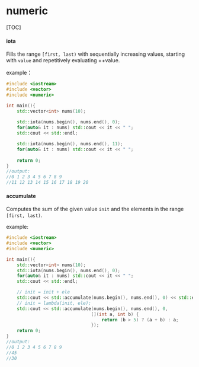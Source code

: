 # numeric

[TOC]

#### iota

Fills the range `[first, last)` with sequentially increasing values, starting with `value` and repetitively evaluating ++value.

example：

~~~C++
#include <iostream>
#include <vector>
#include <numeric>

int main(){
    std::vector<int> nums(10);
    
    std::iota(nums.begin(), nums.end(), 0);
    for(auto& it : nums) std::cout << it << " ";
    std::cout << std::endl;

    std::iota(nums.begin(), nums.end(), 11);
    for(auto& it : nums) std::cout << it << " ";
    
    return 0;
}
//output:
//0 1 2 3 4 5 6 7 8 9 
//11 12 13 14 15 16 17 18 19 20
~~~

#### accumulate

Computes the sum of the given value `init` and the elements in the range `[first, last)`.

example:

~~~C++
#include <iostream>
#include <vector>
#include <numeric>

int main(){
    std::vector<int> nums(10);
    std::iota(nums.begin(), nums.end(), 0);
    for(auto& it : nums) std::cout << it << " ";
    std::cout << std::endl;

    // init = init + ele
    std::cout << std::accumulate(nums.begin(), nums.end(), 0) << std::endl;
    // init = lambda(init, ele);
    std::cout << std::accumulate(nums.begin(), nums.end(), 0,
                                [](int a, int b) {
                                    return (b > 5) ? (a + b) : a;
                                });
    return 0;
}
//output:
//0 1 2 3 4 5 6 7 8 9 
//45
//30
~~~


